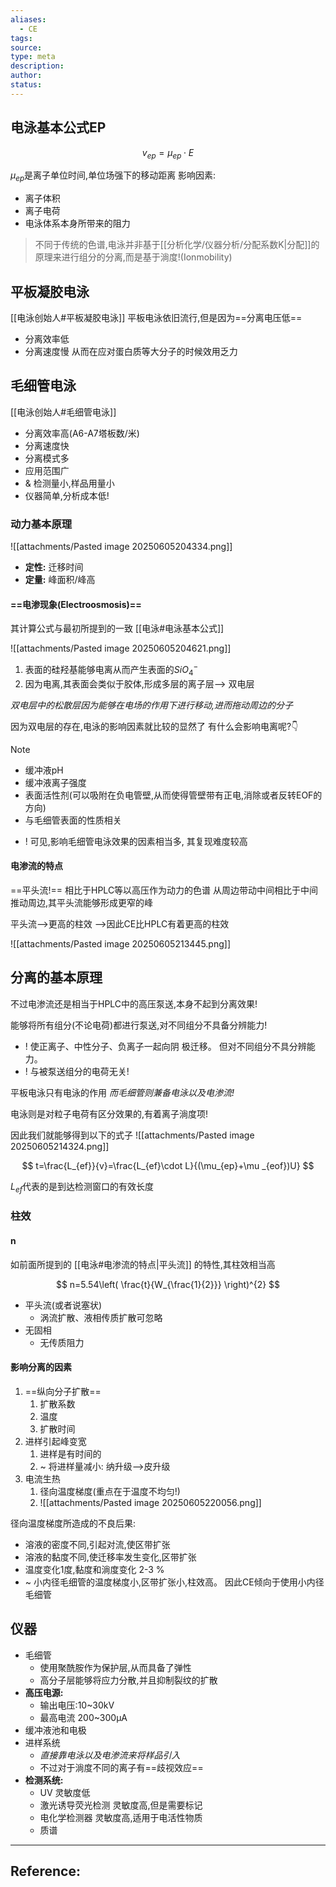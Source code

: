 ```yaml
---
aliases:
  - CE
tags: 
source: 
type: meta
description: 
author: 
status:
---
```


## 电泳基本公式EP
$$v_{ep}=\mu_{ep}\cdot E$$

$\mu_{ep}$是离子单位时间,单位场强下的移动距离
影响因素:
- 离子体积
- 离子电荷
- 电泳体系本身所带来的阻力

> 不同于传统的色谱,电泳并非基于[[分析化学/仪器分析/分配系数K|分配]]的原理来进行组分的分离,而是基于淌度!(Ionmobility)

## 平板凝胶电泳
[[电泳创始人#平板凝胶电泳]]
平板电泳依旧流行,但是因为==分离电压低==
- 分离效率低
- 分离速度慢
从而在应对蛋白质等大分子的时候效用乏力

## 毛细管电泳
[[电泳创始人#毛细管电泳]]
- 分离效率高(A6-A7塔板数/米)
- 分离速度快
- 分离模式多
- 应用范围广
- & 检测量小,样品用量小
- 仪器简单,分析成本低!

### 动力基本原理

![[attachments/Pasted image 20250605204334.png]]
- **定性:** 迁移时间
- **定量:** 峰面积/峰高

####  ==电渗现象(Electroosmosis)==

其计算公式与最初所提到的一致  [[电泳#电泳基本公式]]

![[attachments/Pasted image 20250605204621.png]]


1. 表面的硅羟基能够电离从而产生表面的$SiO_{4}^{-}$
2. 因为电离,其表面会类似于胶体,形成多层的离子层--> 双电层

*双电层中的松散层因为能够在电场的作用下进行移动,进而拖动周边的分子*


因为双电层的存在,电泳的影响因素就比较的显然了
有什么会影响电离呢?👇

>[!note]
>- 缓冲液pH
>- 缓冲液离子强度
>- 表面活性剂(可以吸附在负电管壁,从而使得管壁带有正电,消除或者反转EOF的方向)
>- 与毛细管表面的性质相关

- ! 可见,影响毛细管电泳效果的因素相当多, 其复现难度较高

#### 电渗流的特点
==平头流!==
相比于HPLC等以高压作为动力的色谱
从周边带动中间相比于中间推动周边,其平头流能够形成更窄的峰

平头流-->更高的柱效 -->因此CE比HPLC有着更高的柱效

![[attachments/Pasted image 20250605213445.png]]



## 分离的基本原理

不过电渗流还是相当于HPLC中的高压泵送,本身不起到分离效果!

能够将所有组分(不论电荷)都进行泵送,对不同组分不具备分辨能力!
- ! 使正离子、中性分子、负离子一起向阴  极迁移。 但对不同组分不具分辨能力。
- ! 与被泵送组分的电荷无关!


平板电泳只有电泳的作用
*而毛细管则兼备电泳以及电渗流!*

电泳则是对粒子电荷有区分效果的,有着离子淌度项!

因此我们就能够得到以下的式子
![[attachments/Pasted image 20250605214324.png]]


$$
t=\frac{L_{ef}}{v}=\frac{L_{ef}\cdot L}{(\mu_{ep}+\mu _{eof})U}
$$

$L_{ef}$代表的是到达检测窗口的有效长度

### 柱效
#### n
如前面所提到的 [[电泳#电渗流的特点|平头流]] 的特性,其柱效相当高

$$
n=5.54\left( \frac{t}{W_{\frac{1}{2}}} \right)^{2}
$$
 - 平头流(或者说塞状)
	 - 涡流扩散、液相传质扩散可忽略
 - 无固相
	 - 无传质阻力

#### 影响分离的因素
1. ==纵向分子扩散==
	1. 扩散系数
	2. 温度
	3. 扩散时间
2. 进样引起峰变宽
	1. 进样是有时间的
	2. ~ 将进样量减小: 纳升级-->皮升级
3. 电流生热
	1. 径向温度梯度(重点在于温度不均匀!)
	2. ![[attachments/Pasted image 20250605220056.png]]

径向温度梯度所造成的不良后果: 
- 溶液的密度不同,引起对流,使区带扩张 
- 溶液的黏度不同,使迁移率发生变化,区带扩张  
- 温度变化1度,黏度和淌度变化 2-3 %  
- ~ 小内径毛细管的温度梯度小,区带扩张小,柱效高。  因此CE倾向于使用小内径毛细管



## 仪器
- 毛细管 
	- 使用聚酰胺作为保护层,从而具备了弹性
	- 高分子层能够将应力分散,并且抑制裂纹的扩散
- **高压电源:**
	- 输出电压:10~30kV
	- 最高电流 200~300μA
- 缓冲液池和电极
- 进样系统
	- *直接靠电泳以及电渗流来将样品引入*
	- 不过对于淌度不同的离子有==歧视效应==
- **检测系统:** 
	- UV 灵敏度低
	- 激光诱导荧光检测 灵敏度高,但是需要标记
	- 电化学检测器 灵敏度高,适用于电活性物质
	- 质谱






---

## Reference: